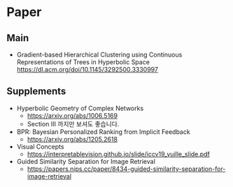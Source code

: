 # Paper
## Main 
* Gradient-based Hierarchical Clustering using Continuous Representations of Trees in Hyperbolic Space https://dl.acm.org/doi/10.1145/3292500.3330997

## Supplements
* Hyperbolic Geometry of Complex Networks
  * https://arxiv.org/abs/1006.5169
  * Section III 까지만 보셔도 좋습니다.
* BPR: Bayesian Personalized Ranking from Implicit Feedback
  * https://arxiv.org/abs/1205.2618
* Visual Concepts
  * https://interpretablevision.github.io/slide/iccv19_yuille_slide.pdf
* Guided Similarity Separation for Image Retrieval
  * https://papers.nips.cc/paper/8434-guided-similarity-separation-for-image-retrieval
